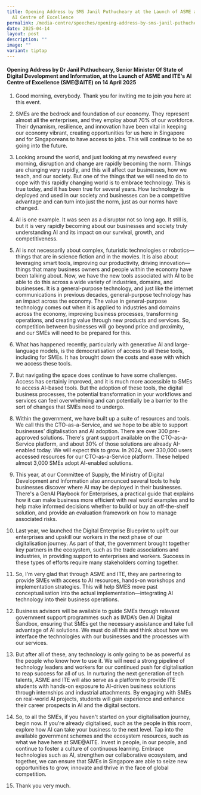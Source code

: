 ```yaml
---
title: Opening Address by SMS Janil Puthucheary at the Launch of ASME and ITE's
  AI Centre of Excellence
permalink: /media-centre/speeches/opening-address-by-sms-janil-puthucheary-asme-ite-ai-centre-of-excellence/
date: 2025-04-14
layout: post
description: ""
image: ""
variant: tiptap
---
```

<h4>Opening Address by Dr Janil Puthucheary, Senior Minister Of State of Digital Development and Information, at the Launch of ASME and ITE's AI Centre of Excellence (SME@AITE) on 14 April 2025</h4>
<ol data-tight="true" class="tight">
<li>
<p>Good morning, everybody. Thank you for inviting me to join you here at
this event.</p>
</li>
</ol>
<ol start="2" data-tight="true" class="tight">
<li>
<p>SMEs are the bedrock and foundation of our economy. They represent almost
all the enterprises, and they employ about 70% of our workforce. Their
dynamism, resilience, and innovation have been vital in keeping our economy
vibrant, creating opportunities for us here in Singapore and for Singaporeans
to have access to jobs. This will continue to be so going into the future.</p>
</li>
</ol>
<ol start="3" data-tight="true" class="tight">
<li>
<p>Looking around the world, and just looking at my newsfeed every morning,
disruption and change are rapidly becoming the norm. Things are changing
very rapidly, and this will affect our businesses, how we teach, and our
society. But one of the things that we will need to do to cope with this
rapidly changing world is to embrace technology. This is true today, and
it has been true for several years. How technology is deployed and used
in our society and businesses can be a competitive advantage and can turn
into just the norm, just as our norms have changed.</p>
</li>
</ol>
<ol start="4" data-tight="true" class="tight">
<li>
<p>AI is one example. It was seen as a disruptor not so long ago. It still
is, but it is very rapidly becoming about our businesses and society truly
understanding AI and its impact on our survival, growth, and competitiveness.</p>
</li>
</ol>
<ol start="5" data-tight="true" class="tight">
<li>
<p>AI is not necessarily about complex, futuristic technologies or robotics—things
that are in science fiction and in the movies. It is also about leveraging
smart tools, improving our productivity, driving innovation—things that
many business owners and people within the economy have been talking about.
Now, we have the new tools associated with AI to be able to do this across
a wide variety of industries, domains, and businesses. It is a general-purpose
technology, and just like the internet communications in previous decades,
general-purpose technology has an impact across the economy. The value
in general-purpose technology comes out when it is applied to industries
and domains across the economy, improving business processes, transforming
operations, and creating value through new products and services. So, competition
between businesses will go beyond price and proximity, and our SMEs will
need to be prepared for this.</p>
</li>
</ol>
<ol start="6" data-tight="true" class="tight">
<li>
<p>What has happened recently, particularly with generative AI and large-language
models, is the democratisation of access to all these tools, including
for SMEs. It has brought down the costs and ease with which we access these
tools.</p>
</li>
</ol>
<ol start="7" data-tight="true" class="tight">
<li>
<p>But navigating the space does continue to have some challenges. Access
has certainly improved, and it is much more accessible to SMEs to access
AI-based tools. But the adoption of these tools, the digital business processes,
the potential transformation in your workflows and services can feel overwhelming
and can potentially be a barrier to the sort of changes that SMEs need
to undergo.</p>
</li>
</ol>
<ol start="8" data-tight="true" class="tight">
<li>
<p>Within the government, we have built up a suite of resources and tools.
We call this the CTO-as-a-Service, and we hope to be able to support businesses’
digitalisation and AI adoption. There are over 300 pre-approved solutions.
There's grant support available on the CTO-as-a-Service platform, and about
30% of those solutions are already AI-enabled today. We will expect this
to grow. In 2024, over 330,000 users accessed resources for our CTO-as-a-Service
platform. These helped almost 3,000 SMEs adopt AI-enabled solutions.</p>
</li>
</ol>
<ol start="9" data-tight="true" class="tight">
<li>
<p>This year, at our Committee of Supply, the Ministry of Digital Development
and Information also announced several tools to help businesses discover
where AI may be deployed in their businesses. There's a GenAI Playbook
for Enterprises, a practical guide that explains how it can make business
more efficient with real world examples and to help make informed decisions
whether to build or buy an off-the-shelf solution, and provide an evaluation
framework on how to manage associated risks.</p>
</li>
<li>
<p>Last year, we launched the Digital Enterprise Blueprint to uplift our
enterprises and upskill our workers in the next phase of our digitalisation
journey. As part of that, the government brought together key partners
in the ecosystem, such as the trade associations and industries, in providing
support to enterprises and workers. Success in these types of efforts require
many stakeholders coming together.</p>
</li>
<li>
<p>So, I'm very glad that through ASME and ITE, they are partnering to provide
SMEs with access to AI resources, hands-on workshops and implementation
strategies. This will help SMES move past conceptualisation into the actual
implementation—integrating AI technology into their business operations.</p>
</li>
<li>
<p>Business advisors will be available to guide SMEs through relevant government
support programmes such as IMDA’s Gen AI Digital Sandbox, ensuring that
SMEs get the necessary assistance and take full advantage of AI solutions.
We must do all this and think about how we interface the technologies with
our businesses and the processes with our services.</p>
</li>
<li>
<p>But after all of these, any technology is only going to be as powerful
as the people who know how to use it. We will need a strong pipeline of
technology leaders and workers for our continued push for digitalisation
to reap success for all of us. In nurturing the next generation of tech
talents, ASME and ITE will also serve as a platform to provide ITE students
with hands-on exposure to AI-driven business solutions through internships
and industrial attachments. By engaging with SMEs on real-world AI projects,
students will gain experience and enhance their career prospects in AI
and the digital sectors.</p>
</li>
<li>
<p>So, to all the SMEs, if you haven't started on your digitalisation journey,
begin now. If you're already digitalised, such as the people in this room,
explore how AI can take your business to the next level. Tap into the available
government schemes and the ecosystem resources, such as what we have here
at SME@AITE. Invest in people, in our people, and continue to foster a
culture of continuous learning. Embrace technologies such as AI, strengthen
our collaborative ecosystem, and together, we can ensure that SMEs in Singapore
are able to seize new opportunities to grow, innovate and thrive in the
face of global competition.</p>
</li>
<li>
<p>Thank you very much.</p>
</li>
</ol>
<p></p>
